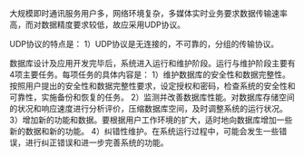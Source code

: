 大规模即时通讯服务用户多，网络环境复杂，多媒体实时业务要求数据传输速率高，而对数据精度要求较低，故应采用UDP协议。

UDP协议的特点是：
1）UDP协议是无连接的，不可靠的，分组的传输协议。

数据库设计及应用开发完毕后，系统进入运行和维护阶段。运行与维护阶段主要有4项主要任务。每项任务的具体内容是：
1）维护数据库的安全性和数据完整性。按照用户提出的安全性和数据完整性要求，设定授权和密码，检查系统的安全性和可靠性，实施备份和恢复的任务。
2）监测并改善数据库性能。对数据库存储空间的状况和响应速度进行分析评价，压缩数据库空间，及时调整系统的运行状况。
3）增加新的功能和数据。要根据用户工作环境的扩大，适时地向数据库增加一些新的数据和新的功能。
4）纠错性维护。在系统运行过程中，可能会发生一些错误，进行纠正错误和进一步完善系统的功能。


